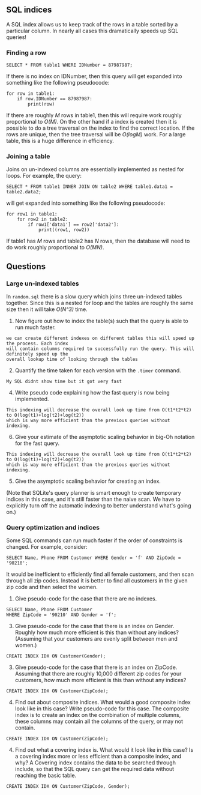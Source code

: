 ## SQL indices

A SQL index allows us to keep track of the rows in a table sorted by a particular
column.  In nearly all cases this dramatically speeds up SQL queries!

### Finding a row

```sqlite3
SELECT * FROM table1 WHERE IDNumber = 87987987;
```
If there is no index on IDNumber, then this query will get expanded into
something like the following pseudocode:
```python3
for row in table1:
    if row.IDNumber == 87987987:
        print(row)
```
If there are roughly *M* rows in table1, then this will require work roughly
proportional to *O(M)*.  On the other hand if a index is created then it is
possible to do a tree traversal on the index to find the correct location.
If the rows are unique, then the tree traversal will be *O(logM)* work.  For
a large table, this is a huge difference in efficiency.

### Joining a table
Joins on un-indexed columns are essentially implemented as nested for loops.
For example, the query:
```sqlite3
SELECT * FROM table1 INNER JOIN ON table2 WHERE table1.data1 = table2.data2;
```
will get expanded into something like the following pseudocode:
```python3
for row1 in table1:
    for row2 in table2:
        if row1['data1'] == row2['data2']:
            print((row1, row2))
```
If table1 has *M* rows and table2 has *N* rows, then the database will need to
do work roughly proportional to *O(MN)*.

## Questions

### Large un-indexed tables
In `random.sql` there is a slow query which joins three un-indexed tables
together.  Since this is a nested for loop and the tables are roughly the
same size then it will take *O(N^3)* time.

1. Now figure out how to index the table(s) such that the query is able to run
much faster. 
```
we can create different indexes on different tables this will speed up the process. Each index
will contain columns required to successfully run the query. This will definitely speed up the
overall lookup time of looking through the tables
```
2. Quantify the time taken for each version with the `.timer` command.
```
My SQL didnt show time but it got very fast
```
4. Write pseudo code explaining how the fast query is now being implemented.
```
This indexing will decrease the overall look up time from O(t1*t2*t2) to O(log(t1)+log(t2)+log(t2))
which is way more efficient than the previous queries without indexing.
```
6. Give your estimate of the asymptotic scaling behavior in big-Oh notation
for the fast query.
```
This indexing will decrease the overall look up time from O(t1*t2*t2) to O(log(t1)+log(t2)+log(t2))
which is way more efficient than the previous queries without indexing.
```
5. Give the asymptotic scaling behavior for creating an index.

(Note that SQLite's query planner is smart enough to create temporary indices
in this case, and it's still faster than the naive scan.  We have to
explicitly turn off the automatic indexing to better understand what's going
on.)

### Query optimization and indices

Some SQL commands can run much faster if the order of constraints is changed.
For example, consider:
```sqlite3
SELECT Name, Phone FROM Customer WHERE Gender = 'f' AND ZipCode = '90210';
```
It would be inefficient to efficiently find all female customers, and then
scan through all zip codes.  Instead it is better to find all customers in the
given zip code and then select the women.  

1. Give pseudo-code for the case that there are no indexes.
```sqlite3
SELECT Name, Phone FROM Customer 
WHERE ZipCode = '90210' AND Gender = 'f';
```
3. Give pseudo-code for the case that there is an index on Gender.  Roughly how
much more efficient is this than without any indices? (Assuming that your
customers are evenly split between men and women.)
``` sqlite3
CREATE INDEX IDX ON Customer(Gender);
```

3. Give pseudo-code for the case that there is an index on ZipCode.  Assuming
that there are roughly 10,000 different zip codes for your customers, how
much more efficient is this than without any indices?
``` sqlite3
CREATE INDEX IDX ON Customer(ZipCode);
```
4. Find out about composite indices.  What would a good composite index look
like in this case?  Write pseudo-code for this case.
The composite index is to create an index on the combination of multiple columns, these columns may contain all the columns of the query, or may not contain.
``` sqlite3
CREATE INDEX IDX ON Customer(ZipCode);
```
4. Find out what a covering index is.  What would it look like in this case?
Is a covering index more or less efficient than a composite index, and why?
A Covering index contains the data to be searched through include, so that the SQL query can get the required data without reaching the basic table. 
``` sqlite3
CREATE INDEX IDX ON Customer(ZipCode, Gender);
```
